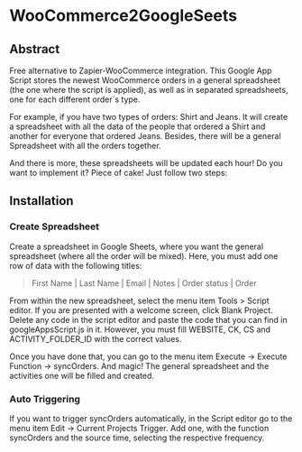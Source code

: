 # WooCommerce2GoogleSeets

## Abstract
Free alternative to Zapier-WooCommerce integration. This Google App Script stores the newest WooCommerce orders in a general spreadsheet (the one where the script is applied), as well as in separated spreadsheets, one for each different order´s type.

For example, if you have two types of orders: Shirt and Jeans. It will create a spreadsheet with all the data of the people that ordered a Shirt and another for everyone that ordered Jeans. Besides, there will be a general Spreadsheet with all the orders together.

And there is more, these spreadsheets will be updated each hour! Do you want to implement it? Piece of cake! Just follow two steps:

## Installation
### Create Spreadsheet
Create a spreadsheet in Google Sheets, where you want the general spreadsheet (where all the order will be mixed). Here, you must add one row of data with the following titles:
> First Name	| Last Name |	Email	| Notes |	Order status | Order

From within the new spreadsheet, select the menu item Tools > Script editor. If you are presented with a welcome screen, click Blank Project. Delete any code in the script editor and paste the code that you can find in googleAppsScript.js in it. However, you must fill WEBSITE, CK, CS and ACTIVITY_FOLDER_ID with the correct values.

Once you have done that, you can go to the menu item Execute -> Execute Function -> syncOrders. And magic! The general spreadsheet and the activities one will be filled and created.

### Auto Triggering
If you want to trigger syncOrders automatically, in the Script editor go to the menu item Edit -> Current Projects Trigger. Add one, with the function syncOrders and the source time, selecting the respective frequency.
